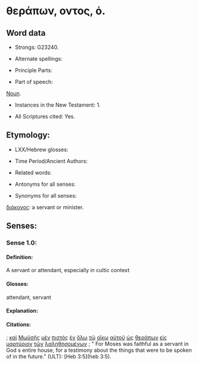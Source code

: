 # θεράπων, οντος, ὁ.

<!-- Status: S2=NeedsFinalCheck -->
<!-- Lexica used for edits: BDAG, FFM, LN, A-S  -->

## Word data

* Strongs: G23240.


* Alternate spellings:

* Principle Parts: 

* Part of speech: 

[Noun](http://ugg.readthedocs.io/en/latest/noun.html). 

* Instances in the New Testament: 1.

* All Scriptures cited: Yes.

## Etymology: 

* LXX/Hebrew glosses: 

* Time Period/Ancient Authors: 

* Related words: 

* Antonyms for all senses:

* Synonyms for all senses: 

[διάκονος](../G12490/01.md): a servant or minister.

## Senses:

### Sense  1.0: 

#### Definition: 

A servant or attendant, especially in cultic context

#### Glosses: 

attendant, servant

#### Explanation: 

#### Citations: 

; [καὶ](../G25320/01.md) [Μωϋσῆς](../G34750/01.md) [μὲν](../G33030/01.md) [πιστὸς](../G41030/01.md) [ἐν](../G17220/01.md) [ὅλῳ](../G36500/01.md) [τῷ](../G35880/01.md) [οἴκῳ](../G36240/01.md) [αὐτοῦ](../G08460/01.md) [ὡς](../G56130/01.md) [θεράπων](../G23240/01.md) [εἰς](../G15190/01.md) [μαρτύριον](../G31420/01.md) [τῶν](../G35880/01.md) [λαληθησομένων](../G29800/01.md)
; " For Moses was faithful as a servant in God s entire house, for a testimony about the things that were to be spoken of in the future." (ULT): 
[Heb 3:5](heb 3:5).
